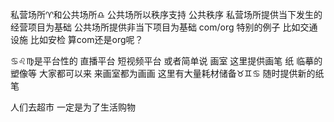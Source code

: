 私营场所♈︎和公共场所♎︎
公共场所以秩序支持 公共秩序
私营场所提供当下发生的经营项目为基础
公共场所提供非当下项目为基础
com/org
特别的例子 比如交通设施 比如安检 算com还是org呢？

♋︎♌︎♍︎是平台性的 直播平台 短视频平台
或者简单说 画室
这里提供画笔 纸 临摹的塑像等
大家都可以来 来画室都为画画
这里有大量耗材储备♉︎♊︎♋︎ 随时提供新的纸笔

人们去超市 一定是为了生活购物
